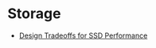 # Storage

- [Design Tradeoffs for SSD Performance](https://www.usenix.org/legacy/event/usenix08/tech/full_papers/agrawal/agrawal.pdf)
